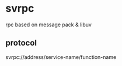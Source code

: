# svrpc
rpc based on message pack &amp; libuv

## protocol
svrpc://address/service-name/function-name

